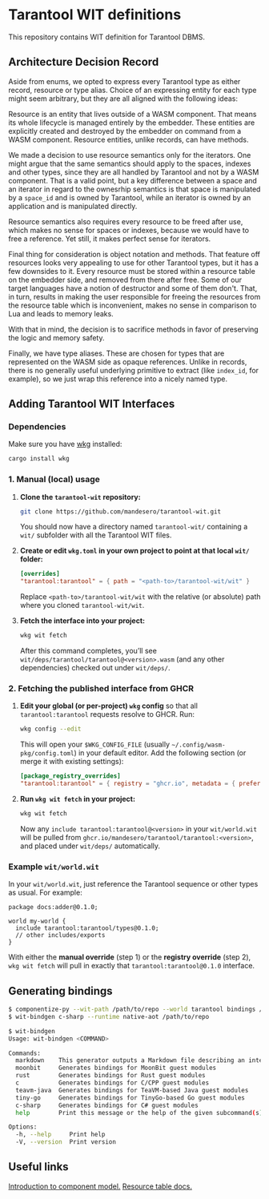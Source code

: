# Tarantool WIT definitions

This repository contains WIT definition for Tarantool DBMS.

## Architecture Decision Record

Aside from enums, we opted to express every Tarantool type as either
record, resource or type alias. Choice of an expressing entity for each
type might seem arbitrary, but they are all aligned with the following
ideas:

Resource is an entity that lives outside of a WASM component. That means
its whole lifecycle is managed entirely by the embedder. These entities are
explicitly created and destroyed by the embedder on command from a WASM
component. Resource entities, unlike records, can have methods.

We made a decision to use resource semantics only for the iterators. One
might argue that the same semantics should apply to the spaces, indexes and
other types, since they are all handled by Tarantool and not by a WASM
component. That is a valid point, but a key difference between a space and
an iterator in regard to the ownesrhip semantics is that space is
manipulated by a `space_id` and is owned by Tarantool, while an iterator
is owned by an application and is manipulated directly.

Resource semantics also requires every resource to be freed after use,
which makes no sense for spaces or indexes, because we would have to free
a reference. Yet still, it makes perfect sense for iterators.

Final thing for consideration is object notation and methods. That feature
off resources looks very appealing to use for other Tarantool types, but it
has a few downsides to it. Every resource must be stored within a resource
table on the embedder side, and removed from there after free. Some of
our target languages have a notion of destructor and some of them don't.
That, in turn, results in making the user responsible for freeing the
resources from the resource table which is inconvenient, makes no sense in
comparison to Lua and leads to memory leaks.

With that in mind, the decision is to sacrifice methods in favor of
preserving the logic and memory safety.

Finally, we have type aliases. These are chosen for types that are
represented on the WASM side as opaque references. Unlike in records,
there is no generally useful underlying primitive to extract (like
`index_id`, for example), so we just wrap this reference into a nicely
named type.

## Adding Tarantool WIT Interfaces

### Dependencies

Make sure you have [wkg](https://github.com/bytecodealliance/wasm-pkg-tools) installed:

```bash
cargo install wkg
```

### 1. Manual (local) usage

1. **Clone the `tarantool-wit` repository:**

   ```bash
   git clone https://github.com/mandesero/tarantool-wit.git
   ```

   You should now have a directory named `tarantool-wit/` containing a `wit/` subfolder
   with all the Tarantool WIT files.

2. **Create or edit `wkg.toml` in your own project to point at that local `wit/` folder:**

   ```toml
   [overrides]
   "tarantool:tarantool" = { path = "<path-to>/tarantool-wit/wit" }
   ```

   Replace `<path-to>/tarantool-wit/wit` with the relative (or absolute) path
   where you cloned `tarantool-wit/wit`.

3. **Fetch the interface into your project:**

   ```bash
   wkg wit fetch
   ```

   After this command completes, you’ll see `wit/deps/tarantool/tarantool@<version>.wasm`
   (and any other dependencies) checked out under `wit/deps/`.


### 2. Fetching the published interface from GHCR

1. **Edit your global (or per-project) `wkg` config** so that all `tarantool:tarantool`
requests resolve to GHCR. Run:

   ```bash
   wkg config --edit
   ```

   This will open your `$WKG_CONFIG_FILE` (usually `~/.config/wasm-pkg/config.toml`) in your
   default editor. Add the following section (or merge it with existing settings):

   ```toml
   [package_registry_overrides]
   "tarantool:tarantool" = { registry = "ghcr.io", metadata = { preferredProtocol = "oci", oci = { registry = "ghcr.io", namespacePrefix = "mandesero/" } } }
   ```

2. **Run `wkg wit fetch` in your project:**

   ```bash
   wkg wit fetch
   ```

   Now any `include tarantool:tarantool@<version>` in your `wit/world.wit` will be pulled from
   `ghcr.io/mandesero/tarantool/tarantool:<version>`, and placed under `wit/deps/` automatically.

### Example `wit/world.wit`

In your `wit/world.wit`, just reference the Tarantool sequence or other types as usual. For example:

```wit
package docs:adder@0.1.0;

world my-world {
  include tarantool:tarantool/types@0.1.0;
  // other includes/exports
}
```

With either the **manual override** (step 1) or the **registry override** (step 2), `wkg wit fetch` will
pull in exactly that `tarantool:tarantool@0.1.0` interface.

## Generating bindings
```sh
$ componentize-py --wit-path /path/to/repo --world tarantool bindings /output/dir
$ wit-bindgen c-sharp --runtime native-aot /path/to/repo

$ wit-bindgen
Usage: wit-bindgen <COMMAND>

Commands:
  markdown    This generator outputs a Markdown file describing an interface
  moonbit     Generates bindings for MoonBit guest modules
  rust        Generates bindings for Rust guest modules
  c           Generates bindings for C/CPP guest modules
  teavm-java  Generates bindings for TeaVM-based Java guest modules
  tiny-go     Generates bindings for TinyGo-based Go guest modules
  c-sharp     Generates bindings for C# guest modules
  help        Print this message or the help of the given subcommand(s)

Options:
  -h, --help     Print help
  -V, --version  Print version

```


## Useful links
[Introduction to component model.](https://component-model.bytecodealliance.org/introduction.html)
[Resource table docs.](https://docs.rs/wasmtime/latest/wasmtime/component/struct.ResourceTable.html)

